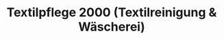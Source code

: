 ---
title: "Textilpflege 2000 (Textilreinigung & Wäscherei)"
url: /toeging-am-inn/textilpflege-2000-textilreinigung-und-waescherei/
shop: Wäscherei
---